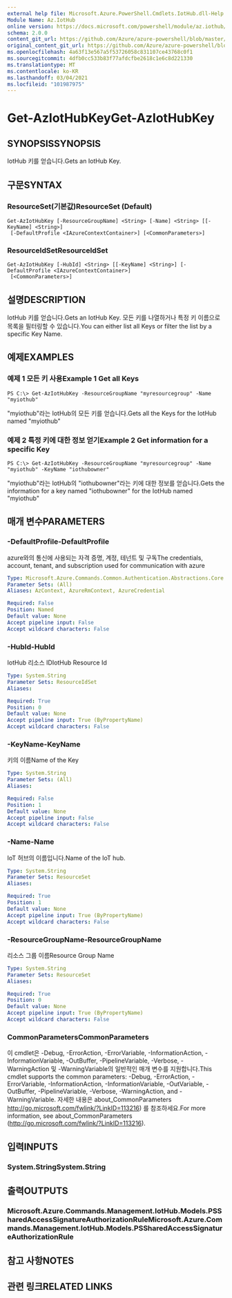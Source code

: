 ```yaml
---
external help file: Microsoft.Azure.PowerShell.Cmdlets.IotHub.dll-Help.xml
Module Name: Az.IotHub
online version: https://docs.microsoft.com/powershell/module/az.iothub/get-aziothubkey
schema: 2.0.0
content_git_url: https://github.com/Azure/azure-powershell/blob/master/src/IotHub/IotHub/help/Get-AzIotHubKey.md
original_content_git_url: https://github.com/Azure/azure-powershell/blob/master/src/IotHub/IotHub/help/Get-AzIotHubKey.md
ms.openlocfilehash: 4a63f13e567a5f53726058c831107ce43768c0f1
ms.sourcegitcommit: 4dfb0cc533b83f77afdcfbe2618c1e6c8d221330
ms.translationtype: MT
ms.contentlocale: ko-KR
ms.lasthandoff: 03/04/2021
ms.locfileid: "101987975"
---
```

# <span data-ttu-id="a3252-101">Get-AzIotHubKey</span><span class="sxs-lookup"><span data-stu-id="a3252-101">Get-AzIotHubKey</span></span>

## <span data-ttu-id="a3252-102">SYNOPSIS</span><span class="sxs-lookup"><span data-stu-id="a3252-102">SYNOPSIS</span></span>
<span data-ttu-id="a3252-103">IotHub 키를 얻습니다.</span><span class="sxs-lookup"><span data-stu-id="a3252-103">Gets an IotHub Key.</span></span>

## <span data-ttu-id="a3252-104">구문</span><span class="sxs-lookup"><span data-stu-id="a3252-104">SYNTAX</span></span>

### <span data-ttu-id="a3252-105">ResourceSet(기본값)</span><span class="sxs-lookup"><span data-stu-id="a3252-105">ResourceSet (Default)</span></span>
```
Get-AzIotHubKey [-ResourceGroupName] <String> [-Name] <String> [[-KeyName] <String>]
 [-DefaultProfile <IAzureContextContainer>] [<CommonParameters>]
```

### <span data-ttu-id="a3252-106">ResourceIdSet</span><span class="sxs-lookup"><span data-stu-id="a3252-106">ResourceIdSet</span></span>
```
Get-AzIotHubKey [-HubId] <String> [[-KeyName] <String>] [-DefaultProfile <IAzureContextContainer>]
 [<CommonParameters>]
```

## <span data-ttu-id="a3252-107">설명</span><span class="sxs-lookup"><span data-stu-id="a3252-107">DESCRIPTION</span></span>
<span data-ttu-id="a3252-108">IotHub 키를 얻습니다.</span><span class="sxs-lookup"><span data-stu-id="a3252-108">Gets an IotHub Key.</span></span>
<span data-ttu-id="a3252-109">모든 키를 나열하거나 특정 키 이름으로 목록을 필터링할 수 있습니다.</span><span class="sxs-lookup"><span data-stu-id="a3252-109">You can either list all Keys or filter the list by a specific Key Name.</span></span>

## <span data-ttu-id="a3252-110">예제</span><span class="sxs-lookup"><span data-stu-id="a3252-110">EXAMPLES</span></span>

### <span data-ttu-id="a3252-111">예제 1 모든 키 사용</span><span class="sxs-lookup"><span data-stu-id="a3252-111">Example 1 Get all Keys</span></span>
```
PS C:\> Get-AzIotHubKey -ResourceGroupName "myresourcegroup" -Name "myiothub"
```

<span data-ttu-id="a3252-112">"myiothub"라는 IotHub의 모든 키를 얻습니다.</span><span class="sxs-lookup"><span data-stu-id="a3252-112">Gets all the Keys for the IotHub named "myiothub"</span></span>

### <span data-ttu-id="a3252-113">예제 2 특정 키에 대한 정보 얻기</span><span class="sxs-lookup"><span data-stu-id="a3252-113">Example 2 Get information for a specific Key</span></span>
```
PS C:\> Get-AzIotHubKey -ResourceGroupName "myresourcegroup" -Name "myiothub" -KeyName "iothubowner"
```

<span data-ttu-id="a3252-114">"myiothub"라는 IotHub의 "iothubowner"라는 키에 대한 정보를 얻습니다.</span><span class="sxs-lookup"><span data-stu-id="a3252-114">Gets the information for a key named "iothubowner" for the IotHub named "myiothub"</span></span>

## <span data-ttu-id="a3252-115">매개 변수</span><span class="sxs-lookup"><span data-stu-id="a3252-115">PARAMETERS</span></span>

### <span data-ttu-id="a3252-116">-DefaultProfile</span><span class="sxs-lookup"><span data-stu-id="a3252-116">-DefaultProfile</span></span>
<span data-ttu-id="a3252-117">azure와의 통신에 사용되는 자격 증명, 계정, 테넌트 및 구독</span><span class="sxs-lookup"><span data-stu-id="a3252-117">The credentials, account, tenant, and subscription used for communication with azure</span></span>

```yaml
Type: Microsoft.Azure.Commands.Common.Authentication.Abstractions.Core.IAzureContextContainer
Parameter Sets: (All)
Aliases: AzContext, AzureRmContext, AzureCredential

Required: False
Position: Named
Default value: None
Accept pipeline input: False
Accept wildcard characters: False
```

### <span data-ttu-id="a3252-118">-HubId</span><span class="sxs-lookup"><span data-stu-id="a3252-118">-HubId</span></span>
<span data-ttu-id="a3252-119">IotHub 리소스 ID</span><span class="sxs-lookup"><span data-stu-id="a3252-119">IotHub Resource Id</span></span>

```yaml
Type: System.String
Parameter Sets: ResourceIdSet
Aliases:

Required: True
Position: 0
Default value: None
Accept pipeline input: True (ByPropertyName)
Accept wildcard characters: False
```

### <span data-ttu-id="a3252-120">-KeyName</span><span class="sxs-lookup"><span data-stu-id="a3252-120">-KeyName</span></span>
<span data-ttu-id="a3252-121">키의 이름</span><span class="sxs-lookup"><span data-stu-id="a3252-121">Name of the Key</span></span>

```yaml
Type: System.String
Parameter Sets: (All)
Aliases:

Required: False
Position: 1
Default value: None
Accept pipeline input: False
Accept wildcard characters: False
```

### <span data-ttu-id="a3252-122">-Name</span><span class="sxs-lookup"><span data-stu-id="a3252-122">-Name</span></span>
<span data-ttu-id="a3252-123">IoT 허브의 이름입니다.</span><span class="sxs-lookup"><span data-stu-id="a3252-123">Name of the IoT hub.</span></span> 

```yaml
Type: System.String
Parameter Sets: ResourceSet
Aliases:

Required: True
Position: 1
Default value: None
Accept pipeline input: True (ByPropertyName)
Accept wildcard characters: False
```

### <span data-ttu-id="a3252-124">-ResourceGroupName</span><span class="sxs-lookup"><span data-stu-id="a3252-124">-ResourceGroupName</span></span>
<span data-ttu-id="a3252-125">리소스 그룹 이름</span><span class="sxs-lookup"><span data-stu-id="a3252-125">Resource Group Name</span></span>

```yaml
Type: System.String
Parameter Sets: ResourceSet
Aliases:

Required: True
Position: 0
Default value: None
Accept pipeline input: True (ByPropertyName)
Accept wildcard characters: False
```

### <span data-ttu-id="a3252-126">CommonParameters</span><span class="sxs-lookup"><span data-stu-id="a3252-126">CommonParameters</span></span>
<span data-ttu-id="a3252-127">이 cmdlet은 -Debug, -ErrorAction, -ErrorVariable, -InformationAction, -InformationVariable, -OutBuffer, -PipelineVariable, -Verbose, -WarningAction 및 -WarningVariable의 일반적인 매개 변수를 지원합니다.</span><span class="sxs-lookup"><span data-stu-id="a3252-127">This cmdlet supports the common parameters: -Debug, -ErrorAction, -ErrorVariable, -InformationAction, -InformationVariable, -OutVariable, -OutBuffer, -PipelineVariable, -Verbose, -WarningAction, and -WarningVariable.</span></span> <span data-ttu-id="a3252-128">자세한 내용은 about_CommonParameters http://go.microsoft.com/fwlink/?LinkID=113216) 를 참조하세요.</span><span class="sxs-lookup"><span data-stu-id="a3252-128">For more information, see about_CommonParameters (http://go.microsoft.com/fwlink/?LinkID=113216).</span></span>

## <span data-ttu-id="a3252-129">입력</span><span class="sxs-lookup"><span data-stu-id="a3252-129">INPUTS</span></span>

### <span data-ttu-id="a3252-130">System.String</span><span class="sxs-lookup"><span data-stu-id="a3252-130">System.String</span></span>

## <span data-ttu-id="a3252-131">출력</span><span class="sxs-lookup"><span data-stu-id="a3252-131">OUTPUTS</span></span>

### <span data-ttu-id="a3252-132">Microsoft.Azure.Commands.Management.IotHub.Models.PSSharedAccessSignatureAuthorizationRule</span><span class="sxs-lookup"><span data-stu-id="a3252-132">Microsoft.Azure.Commands.Management.IotHub.Models.PSSharedAccessSignatureAuthorizationRule</span></span>

## <span data-ttu-id="a3252-133">참고 사항</span><span class="sxs-lookup"><span data-stu-id="a3252-133">NOTES</span></span>

## <span data-ttu-id="a3252-134">관련 링크</span><span class="sxs-lookup"><span data-stu-id="a3252-134">RELATED LINKS</span></span>

